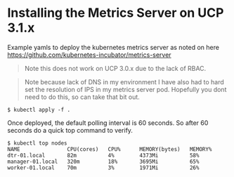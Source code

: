 # Installing the Metrics Server on UCP 3.1.x

Example yamls to deploy the kubernetes metrics server as noted on here
https://github.com/kubernetes-incubator/metrics-server

> Note this does not work on UCP 3.0.x due to the lack of RBAC.

> Note because lack of DNS in my environment I have also had to hard
> set the resolution of IPS in my metrics server pod. Hopefully you 
> dont need to do this, so can take that bit out.

```
$ kubectl apply -f .
```

Once deployed, the default polling interval is 60 seconds. So after 60
seconds do a quick top command to verify.

```
$ kubectl top nodes
NAME               CPU(cores)   CPU%      MEMORY(bytes)   MEMORY%
dtr-01.local       82m          4%        4373Mi          58%
manager-01.local   320m         18%       3695Mi          65%
worker-01.local    70m          3%        1971Mi          26%
```
